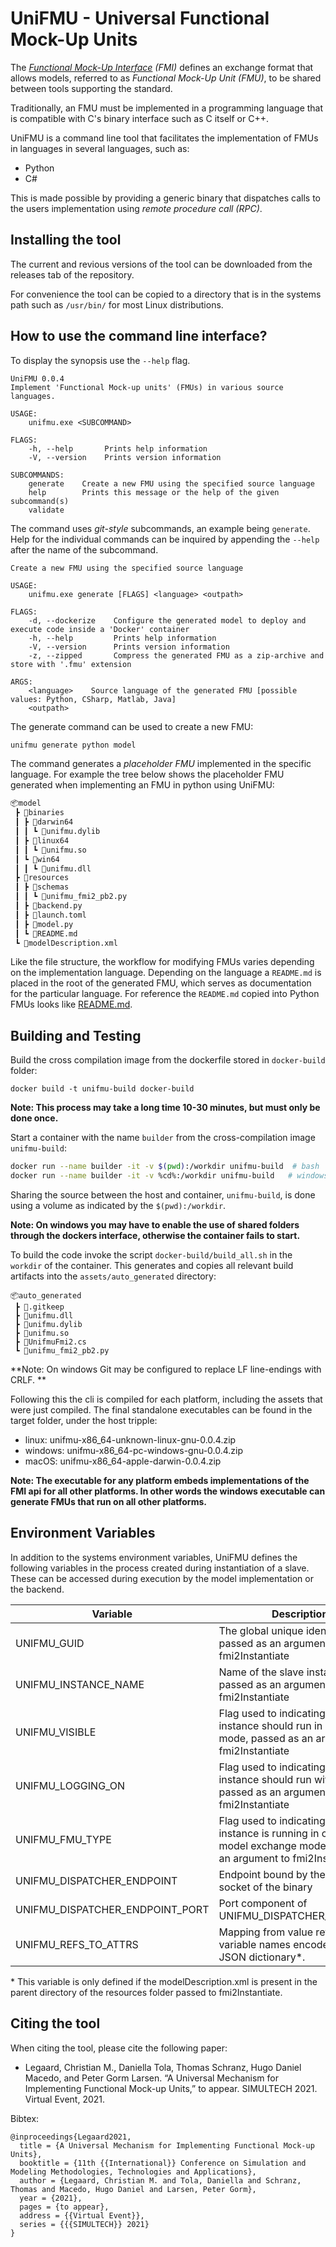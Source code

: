 <!-- ![Build and update wrappers](https://github.com/INTO-CPS-Association/unifmu/workflows/Build%20and%20update%20wrappers/badge.svg) -->

# UniFMU - Universal Functional Mock-Up Units

The [_Functional Mock-Up Interface_](https://fmi-standard.org/) _(FMI)_ defines an exchange format that allows models, referred to as _Functional Mock-Up Unit (FMU)_, to be shared between tools supporting the standard.

Traditionally, an FMU must be implemented in a programming language that is compatible with C's binary interface such as C itself or C++.

UniFMU is a command line tool that facilitates the implementation of FMUs in languages in several languages, such as:

- Python
- C#

This is made possible by providing a generic binary that dispatches calls to the users implementation using _remote procedure call_ _(RPC)_.

## Installing the tool

The current and revious versions of the tool can be downloaded from the releases tab of the repository.

For convenience the tool can be copied to a directory that is in the systems path such as `/usr/bin/` for most Linux distributions.

## How to use the command line interface?

To display the synopsis use the `--help` flag.

```
UniFMU 0.0.4
Implement 'Functional Mock-up units' (FMUs) in various source languages.

USAGE:
    unifmu.exe <SUBCOMMAND>

FLAGS:
    -h, --help       Prints help information
    -V, --version    Prints version information

SUBCOMMANDS:
    generate    Create a new FMU using the specified source language
    help        Prints this message or the help of the given subcommand(s)
    validate

```

The command uses _git-style_ subcommands, an example being `generate`.
Help for the individual commands can be inquired by appending the `--help` after the name of the subcommand.

```
Create a new FMU using the specified source language

USAGE:
    unifmu.exe generate [FLAGS] <language> <outpath>

FLAGS:
    -d, --dockerize    Configure the generated model to deploy and execute code inside a 'Docker' container
    -h, --help         Prints help information
    -V, --version      Prints version information
    -z, --zipped       Compress the generated FMU as a zip-archive and store with '.fmu' extension

ARGS:
    <language>    Source language of the generated FMU [possible values: Python, CSharp, Matlab, Java]
    <outpath>
```

The generate command can be used to create a new FMU:

```bash
unifmu generate python model
```

The command generates a _placeholder FMU_ implemented in the specific language.
For example the tree below shows the placeholder FMU generated when implementing an FMU in python using UniFMU:

```python
📦model
 ┣ 📂binaries
 ┃ ┣ 📂darwin64
 ┃ ┃ ┗ 📜unifmu.dylib
 ┃ ┣ 📂linux64
 ┃ ┃ ┗ 📜unifmu.so
 ┃ ┗ 📂win64
 ┃ ┃ ┗ 📜unifmu.dll
 ┣ 📂resources
 ┃ ┣ 📂schemas
 ┃ ┃ ┗ 📜unifmu_fmi2_pb2.py
 ┃ ┣ 📜backend.py
 ┃ ┣ 📜launch.toml
 ┃ ┣ 📜model.py
 ┃ ┗ 📜README.md
 ┗ 📜modelDescription.xml
```

Like the file structure, the workflow for modifying FMUs varies depending on the implementation language.
Depending on the language a `README.md` is placed in the root of the generated FMU, which serves as documentation for the particular language.
For reference the `README.md` copied into Python FMUs looks like [README.md](tool/unifmu/resources/backends/python/README.md).

## Building and Testing

Build the cross compilation image from the dockerfile stored in `docker-build` folder:

```
docker build -t unifmu-build docker-build
```

**Note: This process may take a long time 10-30 minutes, but must only be done once.**

Start a container with the name `builder` from the cross-compilation image `unifmu-build`:

```bash
docker run --name builder -it -v $(pwd):/workdir unifmu-build  # bash
docker run --name builder -it -v %cd%:/workdir unifmu-build   # windows cmd
```

Sharing the source between the host and container, `unifmu-build`, is done using a volume as indicated by the `$(pwd):/workdir`.

**Note: On windows you may have to enable the use of shared folders through the dockers interface, otherwise the container fails to start.**

To build the code invoke the script `docker-build/build_all.sh` in the `workdir` of the container.
This generates and copies all relevant build artifacts into the `assets/auto_generated` directory:

```
📦auto_generated
 ┣ 📜.gitkeep
 ┣ 📜unifmu.dll
 ┣ 📜unifmu.dylib
 ┣ 📜unifmu.so
 ┣ 📜UnifmuFmi2.cs
 ┗ 📜unifmu_fmi2_pb2.py
```

**Note: On windows Git may be configured to replace LF line-endings with CRLF. **

Following this the cli is compiled for each platform, including the assets that were just compiled.
The final standalone executables can be found in the target folder, under the host tripple:

- linux: unifmu-x86_64-unknown-linux-gnu-0.0.4.zip
- windows: unifmu-x86_64-pc-windows-gnu-0.0.4.zip
- macOS: unifmu-x86_64-apple-darwin-0.0.4.zip

**Note: The executable for any platform embeds implementations of the FMI api for all other platforms. In other words the windows executable can generate FMUs that run on all other platforms.**

## Environment Variables

In addition to the systems environment variables, UniFMU defines the following variables in the process created during instantiation of a slave.
These can be accessed during execution by the model implementation or the backend.

| Variable                        | Description                                                                                                                   | Example                               |
| ------------------------------- | ----------------------------------------------------------------------------------------------------------------------------- | ------------------------------------- |
| UNIFMU_GUID                     | The global unique identifier, passed as an argument to fmi2Instantiate                                                        | 77236337-210e-4e9c-8f2c-c1a0677db21b  |
| UNIFMU_INSTANCE_NAME            | Name of the slave instance, passed as an argument to fmi2Instantiate                                                          | left_wheel_motor                      |
| UNIFMU_VISIBLE                  | Flag used to indicating if the instance should run in visible mode, passed as an argument to fmi2Instantiate                  | {true, false}                         |
| UNIFMU_LOGGING_ON               | Flag used to indicating if the instance should run with logging, passed as an argument to fmi2Instantiate                     | {true, false}                         |
| UNIFMU_FMU_TYPE                 | Flag used to indicating if the instance is running in co-sim or model exchange mode, passed as an argument to fmi2Instantiate | {fmi2ModelExchange, fmi2CoSimulation} |
| UNIFMU_DISPATCHER_ENDPOINT      | Endpoint bound by the zmq socket of the binary                                                                                | tcp://127.0.0.1/5000                  |
| UNIFMU_DISPATCHER_ENDPOINT_PORT | Port component of UNIFMU_DISPATCHER_ENDPOINT                                                                                  | 5000                                  |
| UNIFMU_REFS_TO_ATTRS            | Mapping from value references to variable names encoded as a JSON dictionary\*.                                               | {"0": "my_input", "1" : "my_output"}  |

\* This variable is only defined if the modelDescription.xml is present in the parent directory of the resources folder passed to fmi2Instantiate.

## Citing the tool

When citing the tool, please cite the following paper:

- Legaard, Christian M., Daniella Tola, Thomas Schranz, Hugo Daniel Macedo, and Peter Gorm Larsen. “A Universal Mechanism for Implementing Functional Mock-up Units,” to appear. SIMULTECH 2021. Virtual Event, 2021.

Bibtex:

```
@inproceedings{Legaard2021,
  title = {A Universal Mechanism for Implementing Functional Mock-up Units},
  booktitle = {11th {{International}} Conference on Simulation and Modeling Methodologies, Technologies and Applications},
  author = {Legaard, Christian M. and Tola, Daniella and Schranz, Thomas and Macedo, Hugo Daniel and Larsen, Peter Gorm},
  year = {2021},
  pages = {to appear},
  address = {{Virtual Event}},
  series = {{{SIMULTECH}} 2021}
}
```

